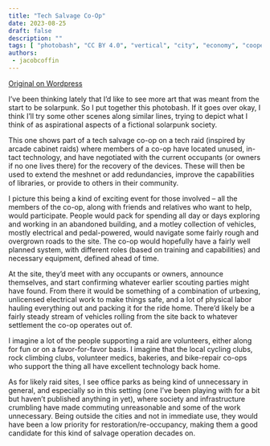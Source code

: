 ```yaml
---
title: "Tech Salvage Co-Op"
date: 2023-08-25
draft: false
description: ""
tags: [ "photobash", "CC BY 4.0", "vertical", "city", "economy", "cooperation"]
authors:
 - jacobcoffin
---
```


[Original on Wordpress](https://jacobcoffinwrites.wordpress.com/2023/08/25/solarpunk-photobash-tech-raid/)

I’ve been thinking lately that I’d like to see more art that was meant from the start to be solarpunk. So I put together this photobash. If it goes over okay, I think I’ll try some other scenes along similar lines, trying to depict what I think of as aspirational aspects of a fictional solarpunk society.

This one shows part of a tech salvage co-op on a tech raid (inspired by arcade cabinet raids) where members of a co-op have located unused, in-tact technology, and have negotiated with the current occupants (or owners if no one lives there) for the recovery of the devices. These will then be used to extend the meshnet or add redundancies, improve the capabilities of libraries, or provide to others in their community.

I picture this being a kind of exciting event for those involved – all the members of the co-op, along with friends and relatives who want to help, would participate. People would pack for spending all day or days exploring and working in an abandoned building, and a motley collection of vehicles, mostly electrical and pedal-powered, would navigate some fairly rough and overgrown roads to the site. The co-op would hopefully have a fairly well planned system, with different roles (based on training and capabilities) and necessary equipment, defined ahead of time.

At the site, they’d meet with any occupants or owners, announce themselves, and start confirming whatever earlier scouting parties might have found. From there it would be something of a combination of urbexing, unlicensed electrical work to make things safe, and a lot of physical labor hauling everything out and packing it for the ride home. There’d likely be a fairly steady stream of vehicles rolling from the site back to whatever settlement the co-op operates out of.

I imagine a lot of the people supporting a raid are volunteers, either along for fun or on a favor-for-favor basis. I imagine that the local cycling clubs, rock climbing clubs, volunteer medics, bakeries, and bike-repair co-ops who support the thing all have excellent technology back home.

As for likely raid sites, I see office parks as being kind of unnecessary in general, and especially so in this setting (one I’ve been playing with for a bit but haven’t published anything in yet), where society and infrastructure crumbling have made commuting unreasonable and some of the work unnecessary. Being outside the cities and not in immediate use, they would have been a low priority for restoration/re-occupancy, making them a good candidate for this kind of salvage operation decades on.